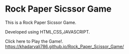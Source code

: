 # Rock Paper Sicssor Game

This is a Rock Paper Sicssor Game.

Developed using HTML,CSS,JAVASCRIPT.

Click here to Play the Game!. https://khadarvali786.github.io/Rock_Paper_Scissor_Game/
